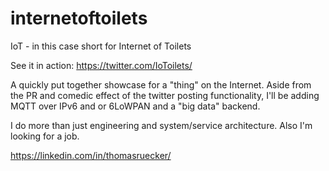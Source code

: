 internetoftoilets
=================

IoT - in this case short for Internet of Toilets

See it in action: https://twitter.com/IoToilets/

A quickly put together showcase for a "thing" on the Internet. Aside from the PR and comedic effect of the twitter posting functionality, I'll be adding MQTT over IPv6 and or 6LoWPAN and a "big data" backend.

I do more than just engineering and system/service architecture. Also I'm looking for a job.

https://linkedin.com/in/thomasruecker/

